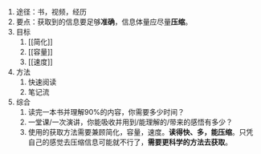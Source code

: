 1. 途径：书，视频，经历
2. 要点：获取到的信息要足够**准确**，信息体量应尽量**压缩**。
3. 目标
	1. [[简化]]
	2. [[容量]]
	3. [[速度]]
4. 方法
	1. 快速阅读
	2. 笔记流
5. 综合
	1. 读完一本书并理解90%的内容，你需要多少时间？
	2. 一堂课/一次演讲，你能吸收并用到/能理解的/带来的感悟有多少？
	3. 使用的获取方法需要兼顾简化，容量，速度。**读得快、多，能压缩**。只凭自己的感觉去压缩信息可能就不行了，**需要更科学的方法去获取**。